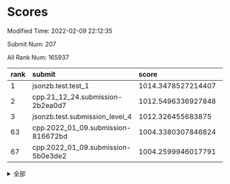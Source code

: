 # Scores

Modified Time: 2022-02-09 22:12:35

Submit Num: 207

All Rank Num: 165937

| rank |               submit               |       score        |       sigma        | pk_num |
| :--- | :--------------------------------- | :----------------- | :----------------- | :----- |
| 1    | jsonzb.test.test_1                 | 1014.3478527214407 | 0.8351255109489583 | 3207   |
| 2    | cpp.21_12_24.submission-2b2ea0d7   | 1012.5496336927848 | 0.8150174473405326 | 3208   |
| 3    | jsonzb.test.submission_level_4     | 1012.326455683875  | 0.7932569504837423 | 3210   |
| 63   | cpp.2022_01_09.submission-816672bd | 1004.3380307846824 | 0.7172286144353329 | 3208   |
| 67   | cpp.2022_01_09.submission-5b0e3de2 | 1004.2599946017791 | 0.7173627153097949 | 3210   |


<details>
<summary>全部</summary>

| rank |                 submit                 |       score        |       sigma        | pk_num |
| :--- | :------------------------------------- | :----------------- | :----------------- | :----- |
| 1    | jsonzb.test.test_1                     | 1014.3478527214407 | 0.8351255109489583 | 3207   |
| 2    | cpp.21_12_24.submission-2b2ea0d7       | 1012.5496336927848 | 0.8150174473405326 | 3208   |
| 3    | jsonzb.test.submission_level_4         | 1012.326455683875  | 0.7932569504837423 | 3210   |
| 4    | gobigger.level_3.submission_level_3_28 | 1011.3343920026979 | 0.7926624648651628 | 3203   |
| 5    | gobigger.level_3.submission_level_3_46 | 1011.2559793006857 | 0.768911495366444  | 3206   |
| 6    | gobigger.level_3.submission_level_3_7  | 1011.2168695456432 | 0.778368516707819  | 3208   |
| 7    | gobigger.level_3.submission_level_3_19 | 1011.1559422952586 | 0.7989417805379518 | 3207   |
| 8    | gobigger.level_3.submission_level_3_11 | 1011.0564132853178 | 0.7639707129125407 | 3206   |
| 9    | gobigger.level_3.submission_level_3_41 | 1010.9530202146254 | 0.7533488856511632 | 3201   |
| 10   | gobigger.level_3.submission_level_3_34 | 1010.8684196273197 | 0.750852612740112  | 3208   |
| 11   | gobigger.level_3.submission_level_3_36 | 1010.8422475470512 | 0.771766527431089  | 3208   |
| 12   | gobigger.level_3.submission_level_3_0  | 1010.8209507346871 | 0.7711130328429504 | 3205   |
| 13   | gobigger.level_3.submission_level_3_31 | 1010.6946674731064 | 0.7679941979894933 | 3208   |
| 14   | gobigger.level_3.submission_level_3_32 | 1010.6708660244725 | 0.7724214951443455 | 3211   |
| 15   | gobigger.level_3.submission_level_3_22 | 1010.6373693658072 | 0.7673942250006014 | 3210   |
| 16   | gobigger.level_3.submission_level_3_43 | 1010.4864541423121 | 0.7649361638899623 | 3213   |
| 17   | gobigger.level_3.submission_level_3_15 | 1010.4050947649964 | 0.7608957268960729 | 3210   |
| 18   | gobigger.level_3.submission_level_3_12 | 1010.3752902178079 | 0.7577808504747227 | 3207   |
| 19   | gobigger.level_3.submission_level_3_40 | 1010.3682716412281 | 0.7725224721521633 | 3206   |
| 20   | gobigger.level_3.submission_level_3_30 | 1010.3290468672911 | 0.7699178585650458 | 3206   |
| 21   | gobigger.level_3.submission_level_3_1  | 1010.2432705797208 | 0.7714016317075438 | 3212   |
| 22   | gobigger.level_3.submission_level_3_2  | 1010.2389822347886 | 0.7515024936575687 | 3205   |
| 23   | gobigger.level_3.submission_level_3_20 | 1010.1894062848784 | 0.7718199088682777 | 3205   |
| 24   | gobigger.level_3.submission_level_3_21 | 1010.188944036702  | 0.7373733423992533 | 3204   |
| 25   | gobigger.level_3.submission_level_3_24 | 1010.1584901414594 | 0.7560460070457363 | 3211   |
| 26   | gobigger.level_3.submission_level_3_47 | 1010.1232171852299 | 0.7433006526469549 | 3202   |
| 27   | gobigger.level_3.submission_level_3_26 | 1010.1225981636551 | 0.7609922073109633 | 3209   |
| 28   | gobigger.level_3.submission_level_3_29 | 1010.0817089451456 | 0.7706369201661054 | 3208   |
| 29   | gobigger.level_3.submission_level_3_10 | 1010.0329811323322 | 0.7775292199848923 | 3210   |
| 30   | gobigger.level_3.submission_level_3_8  | 1010.0171672185165 | 0.7475843915793958 | 3202   |
| 31   | gobigger.level_3.submission_level_3_48 | 1009.998283344987  | 0.7772439421368381 | 3213   |
| 32   | gobigger.level_3.submission_level_3_27 | 1009.9838182708494 | 0.7740852830409057 | 3203   |
| 33   | gobigger.level_3.submission_level_3_25 | 1009.8884748767681 | 0.7694009336123426 | 3202   |
| 34   | gobigger.level_3.submission_level_3_39 | 1009.8521096924818 | 0.7632936207530353 | 3206   |
| 35   | gobigger.level_3.submission_level_3_5  | 1009.7529039486383 | 0.7465446351053456 | 3203   |
| 36   | gobigger.level_3.submission_level_3_14 | 1009.7364816557057 | 0.75799793643783   | 3210   |
| 37   | gobigger.level_3.submission_level_3_35 | 1009.684041489207  | 0.7429518741802684 | 3202   |
| 38   | gobigger.level_3.submission_level_3_6  | 1009.683196336894  | 0.7549334782974838 | 3208   |
| 39   | gobigger.level_3.submission_level_3_9  | 1009.6057087607235 | 0.7414581592819186 | 3206   |
| 40   | gobigger.level_3.submission_level_3_42 | 1009.5864492065544 | 0.7725069850819563 | 3205   |
| 41   | gobigger.level_3.submission_level_3_23 | 1009.5605579825426 | 0.7468708986763466 | 3208   |
| 42   | gobigger.level_3.submission_level_3_37 | 1009.509829256005  | 0.7483009049126533 | 3207   |
| 43   | gobigger.level_3.submission_level_3_16 | 1009.4959817593998 | 0.7586488320761567 | 3200   |
| 44   | gobigger.level_3.submission_level_3_38 | 1009.4815875592262 | 0.7570844221707216 | 3206   |
| 45   | gobigger.level_3.submission_level_3_45 | 1009.4607039469302 | 0.7200498090121561 | 3207   |
| 46   | gobigger.level_3.submission_level_3_3  | 1009.4282221507762 | 0.7375109968115118 | 3204   |
| 47   | gobigger.level_3.submission_level_3_17 | 1009.1879547556617 | 0.7579428679659493 | 3209   |
| 48   | gobigger.level_3.submission_level_3_49 | 1009.0365263896908 | 0.7449215411699511 | 3210   |
| 49   | gobigger.level_3.submission_level_3_18 | 1008.9467787936036 | 0.759288963060361  | 3205   |
| 50   | gobigger.level_3.submission_level_3_13 | 1008.5756528512059 | 0.7507622950887725 | 3204   |
| 51   | gobigger.level_3.submission_level_3_44 | 1008.532752843976  | 0.750661396958928  | 3206   |
| 52   | gobigger.level_3.submission_level_3_4  | 1008.4638863941577 | 0.7425401081954046 | 3211   |
| 53   | gobigger.level_3.submission_level_3_33 | 1008.2994387382332 | 0.747402634073008  | 3204   |
| 54   | gobigger.level_1.submission_level_1_1  | 1005.6445959606837 | 0.7163471508313722 | 3210   |
| 55   | gobigger.level_1.submission_level_1_48 | 1005.1032096005708 | 0.7143669889571129 | 3210   |
| 56   | gobigger.level_1.submission_level_1_31 | 1004.8179699234842 | 0.7172137647554514 | 3206   |
| 57   | gobigger.level_1.submission_level_1_19 | 1004.7939978910341 | 0.7106711115540049 | 3204   |
| 58   | gobigger.level_1.submission_level_1_36 | 1004.6318028318425 | 0.7305621108147148 | 3207   |
| 59   | gobigger.level_1.submission_level_1_18 | 1004.5745972160549 | 0.7132894768463011 | 3206   |
| 60   | gobigger.level_1.submission_level_1_41 | 1004.518286745353  | 0.7170391323377356 | 3207   |
| 61   | gobigger.level_1.submission_level_1_21 | 1004.4335641895418 | 0.7167022695693078 | 3210   |
| 62   | gobigger.level_1.submission_level_1_17 | 1004.4099114377674 | 0.718114886076011  | 3208   |
| 63   | cpp.2022_01_09.submission-816672bd     | 1004.3380307846824 | 0.7172286144353329 | 3208   |
| 64   | gobigger.level_1.submission_level_1_7  | 1004.3328188295741 | 0.7271340763118372 | 3206   |
| 65   | gobigger.level_1.submission_level_1_46 | 1004.3276699984078 | 0.7172993614729584 | 3212   |
| 66   | gobigger.level_1.submission_level_1_26 | 1004.2791464131438 | 0.7187003138917706 | 3212   |
| 67   | cpp.2022_01_09.submission-5b0e3de2     | 1004.2599946017791 | 0.7173627153097949 | 3210   |
| 68   | gobigger.level_1.submission_level_1_38 | 1004.2272143537415 | 0.7153329945490405 | 3200   |
| 69   | gobigger.level_1.submission_level_1_49 | 1004.0775214918875 | 0.7171017722540545 | 3207   |
| 70   | gobigger.level_1.submission_level_1_33 | 1004.029229469791  | 0.7192533152118763 | 3202   |
| 71   | gobigger.level_1.submission_level_1_23 | 1003.9992748567885 | 0.7109396212185962 | 3212   |
| 72   | gobigger.level_1.submission_level_1_4  | 1003.8368637964945 | 0.7242795965633846 | 3204   |
| 73   | gobigger.level_1.submission_level_1_28 | 1003.74460276259   | 0.7177653248193646 | 3206   |
| 74   | gobigger.level_1.submission_level_1_29 | 1003.742915578453  | 0.7194343743339819 | 3203   |
| 75   | gobigger.level_1.submission_level_1_34 | 1003.6745066509858 | 0.7198164280405063 | 3206   |
| 76   | gobigger.level_1.submission_level_1_20 | 1003.6562826874676 | 0.709358333148676  | 3207   |
| 77   | gobigger.level_1.submission_level_1_43 | 1003.6176625505183 | 0.7238238193023088 | 3207   |
| 78   | gobigger.level_1.submission_level_1_8  | 1003.5959861718369 | 0.7087173727162236 | 3201   |
| 79   | gobigger.level_1.submission_level_1_2  | 1003.5431462243725 | 0.7033088807774147 | 3211   |
| 80   | gobigger.level_1.submission_level_1_13 | 1003.4644447571526 | 0.7054126497496196 | 3209   |
| 81   | gobigger.level_1.submission_level_1_3  | 1003.4314226180561 | 0.7193787613052398 | 3212   |
| 82   | gobigger.level_1.submission_level_1_10 | 1003.3966442148483 | 0.7190759829780932 | 3214   |
| 83   | gobigger.level_1.submission_level_1_40 | 1003.3816616643519 | 0.7235462636144069 | 3205   |
| 84   | gobigger.level_1.submission_level_1_9  | 1003.251259580868  | 0.7157932036020029 | 3212   |
| 85   | gobigger.level_1.submission_level_1_35 | 1003.187905000898  | 0.7141649978818896 | 3204   |
| 86   | gobigger.level_1.submission_level_1_14 | 1003.1717117820585 | 0.7227811151728498 | 3204   |
| 87   | gobigger.level_1.submission_level_1_27 | 1003.1520926256193 | 0.7127256978113872 | 3202   |
| 88   | gobigger.level_1.submission_level_1_15 | 1002.959007968343  | 0.716002834107241  | 3206   |
| 89   | gobigger.level_1.submission_level_1_16 | 1002.9356494988123 | 0.7184312791314141 | 3206   |
| 90   | gobigger.level_1.submission_level_1_12 | 1002.8859664631173 | 0.7350338877060385 | 3208   |
| 91   | gobigger.level_1.submission_level_1_24 | 1002.8493273251968 | 0.720996789439783  | 3211   |
| 92   | gobigger.level_1.submission_level_1_5  | 1002.7949361080599 | 0.7220711066150693 | 3203   |
| 93   | gobigger.level_1.submission_level_1_6  | 1002.7855137137371 | 0.7219362688913735 | 3205   |
| 94   | gobigger.level_1.submission_level_1_39 | 1002.6076791235553 | 0.7188732914260125 | 3201   |
| 95   | gobigger.level_1.submission_level_1_25 | 1002.6004380259117 | 0.7159427001448976 | 3204   |
| 96   | gobigger.level_1.submission_level_1_32 | 1002.4283544602174 | 0.7128487057147243 | 3206   |
| 97   | gobigger.level_1.submission_level_1_11 | 1002.3843402767278 | 0.7227560052699065 | 3208   |
| 98   | gobigger.level_1.submission_level_1_30 | 1002.3582942596179 | 0.7260532401391754 | 3209   |
| 99   | gobigger.level_1.submission_level_1_44 | 1002.3529222131601 | 0.7240013769304798 | 3209   |
| 100  | gobigger.level_1.submission_level_1_47 | 1002.2588515139796 | 0.7131346076657868 | 3204   |
| 101  | gobigger.level_1.submission_level_1_42 | 1002.2463281402543 | 0.7187809446036054 | 3209   |
| 102  | gobigger.level_1.submission_level_1_0  | 1002.0730773861978 | 0.7157953577330464 | 3207   |
| 103  | gobigger.level_1.submission_level_1_37 | 1001.5305256491669 | 0.7070121773451551 | 3204   |
| 104  | gobigger.level_1.submission_level_1_45 | 1001.263837461367  | 0.7086709022512746 | 3204   |
| 105  | gobigger.level_1.submission_level_1_22 | 1001.0515666846283 | 0.7107998273361363 | 3207   |
| 106  | gobigger.random.submission_random_42   | 997.9417141974503  | 0.7046317960530231 | 3210   |
| 107  | gobigger.random.submission_random_27   | 997.4219016750412  | 0.7082955887698816 | 3209   |
| 108  | gobigger.random.submission_random_8    | 997.1329249370414  | 0.7084244515238256 | 3206   |
| 109  | gobigger.random.submission_random_41   | 997.0396758271183  | 0.7037661267109661 | 3210   |
| 110  | gobigger.random.submission_random_16   | 996.9611056377449  | 0.7081528258096772 | 3205   |
| 111  | gobigger.random.submission_random_11   | 996.9482028913303  | 0.7127010048268888 | 3201   |
| 112  | gobigger.random.submission_random_31   | 996.9461412480125  | 0.723210470971509  | 3202   |
| 113  | gobigger.random.submission_random_30   | 996.8259047306144  | 0.7103283812829279 | 3210   |
| 114  | gobigger.random.submission_random_5    | 996.6975850551015  | 0.7082803198313141 | 3211   |
| 115  | gobigger.random.submission_random_29   | 996.2450502399411  | 0.7173162190283291 | 3205   |
| 116  | gobigger.random.submission_random_0    | 996.1636620660443  | 0.7057604812752701 | 3210   |
| 117  | gobigger.random.submission_random_49   | 996.113417217397   | 0.7140715433450844 | 3205   |
| 118  | gobigger.random.submission_random_24   | 996.088352163563   | 0.7071088870631902 | 3205   |
| 119  | gobigger.random.submission_random_35   | 996.045866741863   | 0.7186374238047493 | 3207   |
| 120  | gobigger.random.submission_random_34   | 996.0180775910718  | 0.702411053187555  | 3200   |
| 121  | gobigger.random.submission_random_43   | 996.0022899081296  | 0.7093392921244642 | 3211   |
| 122  | gobigger.random.submission_random_14   | 995.9960311427891  | 0.7039873853346246 | 3199   |
| 123  | gobigger.random.submission_random_4    | 995.9866202165006  | 0.7154875386869498 | 3207   |
| 124  | gobigger.random.submission_random_13   | 995.942594726604   | 0.7303062234557378 | 3206   |
| 125  | gobigger.random.submission_random_12   | 995.8714130835101  | 0.7152145495627448 | 3205   |
| 126  | gobigger.random.submission_random_40   | 995.8192295295457  | 0.7300015653784678 | 3209   |
| 127  | gobigger.random.submission_random_48   | 995.7823560567825  | 0.7044330092238369 | 3205   |
| 128  | gobigger.random.submission_random_6    | 995.6922411928015  | 0.7402441644227209 | 3200   |
| 129  | gobigger.random.submission_random_37   | 995.6915784983786  | 0.7031294801162449 | 3213   |
| 130  | gobigger.random.submission_random_36   | 995.6853497293556  | 0.7167939763848574 | 3211   |
| 131  | gobigger.random.submission_random_3    | 995.684117961817   | 0.7174716693378099 | 3211   |
| 132  | gobigger.random.submission_random_1    | 995.6559468017635  | 0.703240325495957  | 3205   |
| 133  | gobigger.random.submission_random_46   | 995.6521011881325  | 0.731875653701081  | 3210   |
| 134  | gobigger.random.submission_random_28   | 995.6450617443106  | 0.7194171118717957 | 3203   |
| 135  | gobigger.random.submission_random_33   | 995.6177025961823  | 0.7093989552026015 | 3208   |
| 136  | gobigger.random.submission_random_26   | 995.585086573243   | 0.7080499363582925 | 3207   |
| 137  | gobigger.random.submission_random_7    | 995.577878231208   | 0.7097549101037889 | 3201   |
| 138  | gobigger.random.submission_random_25   | 995.543148082807   | 0.7163261366662728 | 3207   |
| 139  | gobigger.random.submission_random_22   | 995.5367225612824  | 0.7007421835302657 | 3206   |
| 140  | gobigger.random.submission_random_32   | 995.5118599115691  | 0.7077230627692649 | 3206   |
| 141  | gobigger.random.submission_random_21   | 995.4807865456439  | 0.7193265612558839 | 3207   |
| 142  | gobigger.random.submission_random_20   | 995.4439383206759  | 0.7132267226171018 | 3204   |
| 143  | gobigger.random.submission_random_10   | 995.4209470549491  | 0.7157754955898603 | 3208   |
| 144  | gobigger.random.submission_random_2    | 995.3691017455571  | 0.7173563691626024 | 3204   |
| 145  | gobigger.random.submission_random_17   | 995.3166753739563  | 0.7068607800662204 | 3205   |
| 146  | gobigger.random.submission_random_39   | 995.239474335916   | 0.712384696662327  | 3203   |
| 147  | gobigger.random.submission_random_15   | 995.2302332508386  | 0.7097543522102145 | 3205   |
| 148  | gobigger.random.submission_random_47   | 995.1587901433041  | 0.7062481002075472 | 3208   |
| 149  | gobigger.random.submission_random_19   | 995.1129781208565  | 0.7206760249275374 | 3212   |
| 150  | gobigger.random.submission_random_45   | 995.0520761613896  | 0.7080463516283453 | 3202   |
| 151  | gobigger.random.submission_random_18   | 995.0424569123815  | 0.7169471450747908 | 3199   |
| 152  | gobigger.random.submission_random_38   | 994.9710213383111  | 0.7101037533491751 | 3201   |
| 153  | gobigger.random.submission_random_23   | 994.9456344524831  | 0.7305372427769738 | 3203   |
| 154  | gobigger.random.submission_random_44   | 994.8095921990755  | 0.7080926770464102 | 3210   |
| 155  | gobigger.random.submission_random_9    | 994.6119273366845  | 0.7456592700184708 | 3211   |
| 156  | gobigger.level_2.submission_level_2_25 | 993.7732614612524  | 0.7445156618292428 | 3208   |
| 157  | gobigger.level_2.submission_level_2_15 | 993.4913292359039  | 0.7513970587750363 | 3207   |
| 158  | gobigger.level_2.submission_level_2_12 | 993.2218303442344  | 0.7394843584069011 | 3206   |
| 159  | gobigger.level_2.submission_level_2_31 | 993.2029914774455  | 0.7436618328247935 | 3209   |
| 160  | gobigger.level_2.submission_level_2_37 | 993.0880961349447  | 0.7407036015827231 | 3202   |
| 161  | gobigger.level_2.submission_level_2_0  | 992.9515997792931  | 0.7327607274716325 | 3211   |
| 162  | gobigger.level_2.submission_level_2_4  | 992.9253708012153  | 0.7340115789938261 | 3206   |
| 163  | gobigger.level_2.submission_level_2_46 | 992.8777975381821  | 0.7455131204586629 | 3206   |
| 164  | gobigger.level_2.submission_level_2_36 | 992.7686298540648  | 0.7372185226416422 | 3206   |
| 165  | gobigger.level_2.submission_level_2_30 | 992.6839432363116  | 0.7437387562088142 | 3208   |
| 166  | gobigger.level_2.submission_level_2_48 | 992.5745861021766  | 0.7765990588134684 | 3211   |
| 167  | gobigger.level_2.submission_level_2_40 | 992.5503401400473  | 0.739594358104515  | 3208   |
| 168  | gobigger.level_2.submission_level_2_45 | 992.5474599313952  | 0.7561844144140175 | 3207   |
| 169  | gobigger.level_2.submission_level_2_7  | 992.4462033790497  | 0.7459562389494021 | 3210   |
| 170  | gobigger.level_2.submission_level_2_22 | 992.349499600808   | 0.728590916770168  | 3206   |
| 171  | gobigger.level_2.submission_level_2_42 | 992.3473932951515  | 0.7357304020366133 | 3208   |
| 172  | gobigger.level_2.submission_level_2_6  | 992.3408654303897  | 0.7534075976440897 | 3201   |
| 173  | gobigger.level_2.submission_level_2_19 | 992.3151653139738  | 0.7403939224883068 | 3211   |
| 174  | gobigger.level_2.submission_level_2_13 | 992.2251051191804  | 0.7630689628713321 | 3210   |
| 175  | gobigger.level_2.submission_level_2_5  | 992.170031106626   | 0.756978974084686  | 3205   |
| 176  | gobigger.level_2.submission_level_2_34 | 992.0471354865929  | 0.7366482379304573 | 3203   |
| 177  | gobigger.level_2.submission_level_2_11 | 992.0288024188073  | 0.747929679022394  | 3208   |
| 178  | gobigger.level_2.submission_level_2_10 | 992.0047792032805  | 0.7692705571453324 | 3204   |
| 179  | gobigger.level_2.submission_level_2_41 | 991.9949252947406  | 0.7615094497591919 | 3211   |
| 180  | gobigger.level_2.submission_level_2_17 | 991.9647444267075  | 0.733898471946661  | 3204   |
| 181  | gobigger.level_2.submission_level_2_18 | 991.9101696919955  | 0.7511328167329628 | 3204   |
| 182  | gobigger.level_2.submission_level_2_20 | 991.8848617944574  | 0.7460994116101005 | 3209   |
| 183  | gobigger.level_2.submission_level_2_14 | 991.8781944163524  | 0.7447855299568974 | 3201   |
| 184  | gobigger.level_2.submission_level_2_23 | 991.6983203419219  | 0.7326813095653455 | 3203   |
| 185  | gobigger.level_2.submission_level_2_28 | 991.6722118510897  | 0.7531973569201745 | 3210   |
| 186  | gobigger.level_2.submission_level_2_9  | 991.6445743513814  | 0.7542475395389858 | 3204   |
| 187  | gobigger.level_2.submission_level_2_44 | 991.6105977419496  | 0.7680255434895835 | 3208   |
| 188  | gobigger.level_2.submission_level_2_2  | 991.6030980150141  | 0.7335529718525468 | 3208   |
| 189  | gobigger.level_2.submission_level_2_39 | 991.4021251356673  | 0.7442883992827732 | 3210   |
| 190  | gobigger.level_2.submission_level_2_1  | 991.349137209023   | 0.7496151937188723 | 3207   |
| 191  | gobigger.level_2.submission_level_2_32 | 991.3269240413013  | 0.7544794067107445 | 3204   |
| 192  | gobigger.level_2.submission_level_2_24 | 991.2347376216965  | 0.7564373791041862 | 3206   |
| 193  | gobigger.level_2.submission_level_2_27 | 991.1385906986908  | 0.7604865823100678 | 3206   |
| 194  | gobigger.level_2.submission_level_2_49 | 991.1021986418809  | 0.7648843290611311 | 3206   |
| 195  | gobigger.level_2.submission_level_2_29 | 991.1013910176848  | 0.7634576847690667 | 3204   |
| 196  | gobigger.level_2.submission_level_2_43 | 991.1012402629841  | 0.7650156914534254 | 3205   |
| 197  | gobigger.level_2.submission_level_2_47 | 990.9604358559629  | 0.7511913068101268 | 3205   |
| 198  | gobigger.level_2.submission_level_2_38 | 990.9284848396277  | 0.7438086038149858 | 3204   |
| 199  | gobigger.level_2.submission_level_2_21 | 990.8870877536779  | 0.7626729673439355 | 3205   |
| 200  | gobigger.level_2.submission_level_2_3  | 990.8826360624726  | 0.7570349974968352 | 3201   |
| 201  | gobigger.level_2.submission_level_2_26 | 990.8538272411879  | 0.7508923661128812 | 3205   |
| 202  | gobigger.level_2.submission_level_2_33 | 990.7515725045045  | 0.755250777066017  | 3212   |
| 203  | gobigger.level_2.submission_level_2_8  | 990.5452913944861  | 0.763069705285135  | 3204   |
| 204  | gobigger.level_2.submission_level_2_35 | 990.4207679254195  | 0.7755683141990963 | 3209   |
| 205  | gobigger.level_2.submission_level_2_16 | 990.0024657941145  | 0.7743043147117913 | 3207   |
| 206  | gobigger.none.submission_none_1        | 979.0469641673214  | 1.2196211256056755 | 3206   |
| 207  | gobigger.none.submission_none_0        | 978.1524578023949  | 1.2164874554349254 | 3204   |

</details>